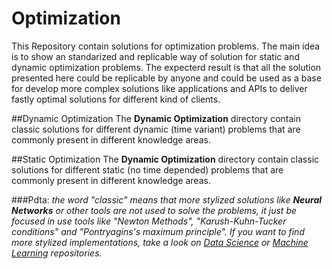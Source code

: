 # Optimization

This Repository contain solutions for optimization problems. The main idea is to show an standarized and replicable way of solution for static and dynamic optimization problems. The expecterd result is that all the solution presented here could be replicable by anyone and could be used as a base for develop more complex solutions like applications and APIs to deliver fastly optimal solutions for different kind of clients.

##Dynamic Optimization
The **Dynamic Optimization** directory contain classic solutions for different dynamic (time variant) problems that are commonly present in different knowledge areas. 

##Static Optimization
The **Dynamic Optimization** directory contain classic solutions for different static (no time depended) problems that are commonly present in different knowledge areas. 

###Pdta:
*the word "classic" means that more stylized solutions like **Neural Networks** or other tools are not used to solve the problems, it just be focused in use tools like "Newton Methods", "Karush-Kuhn-Tucker conditions" and "Pontryagins's maximum principle". If you want to find more stylized implementations, take a look on [Data Science](https://github.com/JuanPChicaC/Data-Science) or [Machine Learning](https://github.com/JuanPChicaC/Machine-Learning) repositories.*

